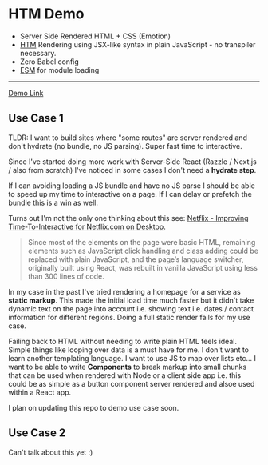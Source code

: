 # HTM Demo
- Server Side Rendered HTML + CSS (Emotion)
- [HTM](https://github.com/developit/htm) Rendering using JSX-like syntax in plain JavaScript - no transpiler necessary.
- Zero Babel config
- [ESM](https://github.com/standard-things/esm) for module loading

<hr>

[Demo Link](https://htm-demo-uamrbtnchw.now.sh)

## Use Case 1 

TLDR: I want to build sites where "some routes" are server rendered and don't hydrate (no bundle, no JS parsing). Super fast time to interactive.


Since I've started doing more work with Server-Side React (Razzle / Next.js / also from scratch) I've noticed in some cases I don't need a **hydrate step**.  

If I can avoiding loading a JS bundle and have no JS parse I should be able to speed up my time to interactive on a page.  If I can delay or prefetch the bundle this is a win as well. 

Turns out I'm not the only one thinking about this see:  [Netflix - Improving Time-To-Interactive for Netflix.com on Desktop](https://medium.com/dev-channel/a-netflix-web-performance-case-study-c0bcde26a9d9).

> Since most of the elements on the page were basic HTML, remaining elements such as JavaScript click handling and class adding could be replaced with plain JavaScript, and the page’s language switcher, originally built using React, was rebuilt in vanilla JavaScript using less than 300 lines of code.

In my case in the past I've tried rendering a homepage for a service as **static markup**.  This made the initial load time much faster but it didn't take dynamic text on the page into account i.e. showing text i.e. dates / contact information for different regions.  Doing a full static render fails for my use case.

Failing back to HTML without needing to write plain HTML feels ideal.  Simple things like looping over data is a must have for me.  I don't want to learn another templating language.  I want to use JS to map over lists etc...  I want to be able to write **Components** to break markup into small chunks that can be used when rendered with Node or a client side app i.e. this could be as simple as a button component server rendered and alsoe used within a React app. 


I plan on updating this repo to demo use case soon.

## Use Case 2
Can't talk about this yet :)


